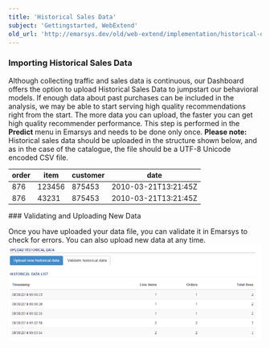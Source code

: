 ```yaml
---
title: 'Historical Sales Data'
subject: 'Gettingstarted, WebExtend'
old_url: 'http://emarsys.dev/old/web-extend/implementation/historical-data/'
---
```


### Importing Historical Sales Data

 Although collecting traffic and sales data is continuous, our Dashboard offers the option to upload Historical Sales Data to jumpstart our behavioral models. If enough data about past purchases can be included in the analysis, we may be able to start serving high quality recommendations right from the start. The more data you can upload, the faster you can get high quality recommender performance. This step is performed in the **Predict** menu in Emarsys and needs to be done only once. **Please note:** Historical sales data should be uploaded in the structure shown below, and as in the case of the catalogue, the file should be a UTF-8 Unicode encoded CSV file.

<table border="0" cellpadding="1" class="wikitable" style="width: 100%; border-width: 0px; border-style: solid;"><thead><tr><th>order</th> <th>item</th> <th>customer</th> <th>date</th> </tr></thead><tbody><tr><td>876</td> <td>123456</td> <td>875453</td> <td>2010-03-21T13:21:45Z</td> </tr><tr><td>876</td> <td>43231</td> <td>875453</td> <td>2010-03-21T13:21:45Z</td></tr></tbody></table>### Validating and Uploading New Data

 Once you have uploaded your data file, you can validate it in Emarsys to check for errors. You can also upload new data at any time. [![historical-sales-data](/assets/images/2015/07/historical-sales-data.png)](/assets/images/2015/07/historical-sales-data.png)
